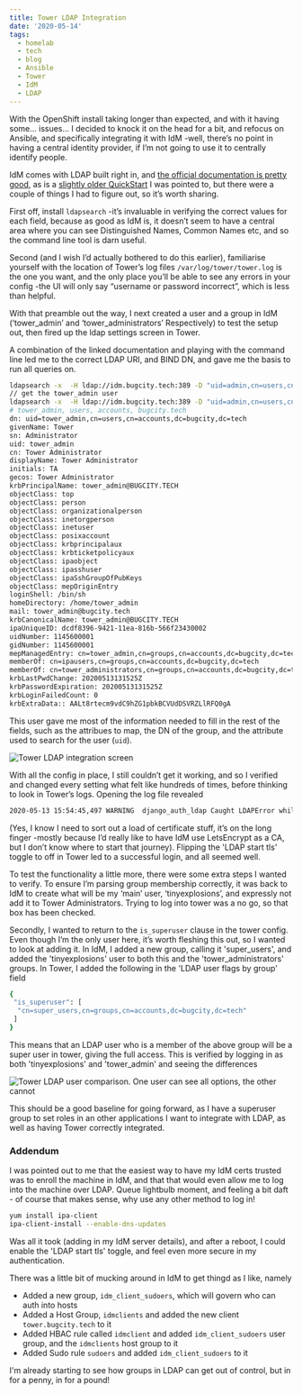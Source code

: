 ```yaml
---
title: Tower LDAP Integration
date: '2020-05-14'
tags:
  - homelab
  - tech
  - blog
  - Ansible
  - Tower
  - IdM
  - LDAP
---
```

With the OpenShift install taking longer than expected, and with it having some... issues... I decided to knock it on the head for a bit, and refocus on Ansible, and specifically integrating it with IdM -well, there’s no point in having a central identity provider, if I’m not going to use it to centrally identify people. 

IdM comes with LDAP built right in, and [the official documentation is pretty good](https://docs.ansible.com/ansible-tower/latest/html/administration/ldap_auth.html), as is a [slightly older QuickStart](https://www.ansible.com/blog/getting-started-ldap-authentication-in-ansible-tower) I was pointed to, but there were a couple of things I had to figure out, so it’s worth sharing. 

First off, install `ldapsearch` -it’s invaluable in verifying the correct values for each field, because as good as IdM is, it doesn’t seem to have a central area where you can see Distinguished Names, Common Names etc, and so the command line tool is darn useful. 

Second (and I wish I’d actually bothered to do this earlier), familiarise yourself with the location of Tower’s log files `/var/log/tower/tower.log` is the one you want, and the only place you’ll be able to see any errors in your config -the UI will only say “username or password incorrect”, which is less than helpful. 

With that preamble out the way, I next created a user and a group in IdM (‘tower_admin’ and ‘tower_administrators’
Respectively)  to test the setup out, then fired up the ldap settings screen in Tower. 

A combination of the linked documentation and playing with the command line led me to the correct LDAP URI, and BIND DN, and gave me the basis to run all queries on.

```bash
ldapsearch -x  -H ldap://idm.bugcity.tech:389 -D "uid=admin,cn=users,cn=compat,dc=bugcity,dc=tech" -w <password>
// get the tower_admin user
ldapsearch -x  -H ldap://idm.bugcity.tech:389 -D "uid=admin,cn=users,cn=compat,dc=bugcity,dc=tech" -w <password> -b "cn=users,cn=accounts,dc=bugcity,dc=tech" "(uid=tower_admin)"
# tower_admin, users, accounts, bugcity.tech
dn: uid=tower_admin,cn=users,cn=accounts,dc=bugcity,dc=tech
givenName: Tower
sn: Administrator
uid: tower_admin
cn: Tower Administrator
displayName: Tower Administrator
initials: TA
gecos: Tower Administrator
krbPrincipalName: tower_admin@BUGCITY.TECH
objectClass: top
objectClass: person
objectClass: organizationalperson
objectClass: inetorgperson
objectClass: inetuser
objectClass: posixaccount
objectClass: krbprincipalaux
objectClass: krbticketpolicyaux
objectClass: ipaobject
objectClass: ipasshuser
objectClass: ipaSshGroupOfPubKeys
objectClass: mepOriginEntry
loginShell: /bin/sh
homeDirectory: /home/tower_admin
mail: tower_admin@bugcity.tech
krbCanonicalName: tower_admin@BUGCITY.TECH
ipaUniqueID: dcdf8396-9421-11ea-816b-566f23430002
uidNumber: 1145600001
gidNumber: 1145600001
mepManagedEntry: cn=tower_admin,cn=groups,cn=accounts,dc=bugcity,dc=tech
memberOf: cn=ipausers,cn=groups,cn=accounts,dc=bugcity,dc=tech
memberOf: cn=tower_administrators,cn=groups,cn=accounts,dc=bugcity,dc=tech
krbLastPwdChange: 20200513131525Z
krbPasswordExpiration: 20200513131525Z
krbLoginFailedCount: 0
krbExtraData:: AALt8rtecm9vdC9hZG1pbkBCVUdDSVRZLlRFQ0gA
```

This user gave me most of the information needed to fill in the rest of the fields, such as the attribues to map, the DN of the group, and the attribute used to search for the user (`uid`).

![Tower LDAP integration screen](/images/ldap-settings.png "Ansible Tower LDAP configuration showing User and Group search.")

With all the config in place, I still couldn’t get it working, and so I verified and changed every setting what felt like hundreds of times, before thinking to look in Tower’s logs. Opening the log file revealed

```bash
2020-05-13 15:54:45,497 WARNING  django_auth_ldap Caught LDAPError while authenticating tower_admin: CONNECT_ERROR({'desc': 'Connect error', 'info': 'error:1416F086:SSL routines:tls_process_server_certificate:certificate verify failed (self signed certificate in certificate chain)'},)
```

(Yes, I know I need to sort out a load of certificate stuff, it’s on the long finger -mostly because I’d really like to have IdM use LetsEncrypt as a CA, but I don’t know where to start that journey). Flipping the 'LDAP start tls' toggle to off in Tower led to a successful login, and all seemed well. 

To test the functionality a little more, there were some extra steps I wanted to verify. To ensure I’m parsing group membership correctly, it was back to IdM to create what will be my ‘main’ user, ‘tinyexplosions’, and expressly not add it to Tower Administrators. Trying to log into tower was a no go, so that box has been checked. 

Secondly, I wanted to return to the `is_superuser` clause in the tower config. Even though I’m the only user here, it’s worth fleshing this out, so I wanted to look at adding it. In IdM, I added a new group, calling it 'super_users', and added the 'tinyexplosions' user to both this and the 'tower_administrators' groups. In Tower, I added the following in the 'LDAP user flags by group' field

```bash
{
 "is_superuser": [
  "cn=super_users,cn=groups,cn=accounts,dc=bugcity,dc=tech"
 ]
}
```

This means that an LDAP user who is a member of the above group will be a super user in tower, giving the full access. This is verified by logging in as both 'tinyexplosions' and 'tower_admin' and seeing the differences


![Tower LDAP user comparison. One user can see all options, the other cannot](/images/tower-superuser.png "User 'tinyexplosions' is a Tower Administrator, user 'tower_admin' is not.")

This should be a good baseline for going forward, as I have a superuser group to set roles in an other applications I want to integrate with LDAP, as well as having Tower correctly integrated.

### Addendum

I was pointed out to me that the easiest way to have my IdM certs trusted was to enroll the machine in IdM, and that that would even allow me to log into the machine over LDAP. Queue lightbulb moment, and feeling a bit daft - of course that makes sense, why use any other method to log in!

```bash
yum install ipa-client
ipa-client-install --enable-dns-updates
```

Was all it took (adding in my IdM server details), and after a reboot, I could enable the 'LDAP start tls' toggle, and feel even more secure in my authentication.

There was a little bit of mucking around in IdM to get thingd as I like, namely
* Added a new group, `idm_client_sudoers`, which will govern who can auth into hosts
* Added a Host Group, `idmclients` and added the new client `tower.bugcity.tech` to it
* Added HBAC rule called `idmclient` and added `idm_client_sudoers` user group, and the `idmclients` host group to it
* Added Sudo rule `sudoers` and added `idm_client_sudoers` to it

I'm already starting to see how groups in LDAP can get out of control, but in for a penny, in for a pound!

